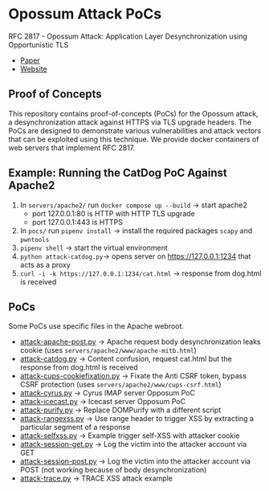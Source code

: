 
# Opossum Attack PoCs
RFC 2817 - Opossum Attack: Application Layer Desynchronization using Opportunistic TLS

- [Paper](https://opossum-attack.com/opossum.pdf)
- [Website](https://opossum-attack.com/)


## Proof of Concepts
This repository contains proof-of-concepts (PoCs) for the Opossum attack, a desynchronization attack against HTTPS via TLS upgrade headers. 
The PoCs are designed to demonstrate various vulnerabilities and attack vectors that can be exploited using this technique. We provide docker
containers of web servers that implement RFC 2817. 


## Example: Running the CatDog PoC Against Apache2
1. In `servers/apache2/` run `docker compose up --build` -> start apache2
    - port 127.0.0.1:80 is HTTP with HTTP TLS upgrade
    - port 127.0.0.1:443 is HTTPS
1. In `pocs/` run `pipenv install` -> install the required packages `scapy` and `pwntools`
1. `pipenv shell` -> start the virtual environment
1. `python attack-catdog.py`-> opens server on https://127.0.0.1:1234 that acts as a proxy
1. `curl -i -k https://127.0.0.1:1234/cat.html` -> response from dog.html is received

## PoCs

Some PoCs use specific files in the Apache webroot. 

- [attack-apache-post.py](./pocs/attack-apache-post.py) -> Apache request body desynchronization leaks cookie (uses `servers/apache2/www/apache-mitb.html`)
- [attack-catdog.py](./pocs/attack-catdog.py) -> Content confusion, request cat.html but the response from dog.html is received
- [attack-cups-cookiefixation.py](./pocs/attack-cups-cookiefixation.py) -> Fixate the Anti CSRF token, bypass CSRF protection (uses `servers/apache2/www/cups-csrf.html`)
- [attack-cyrus.py](./pocs/attack-cyrus.py) -> Cyrus IMAP server Opposum PoC
- [attack-icecast.py](./pocs/attack-icecast.py) -> Icecast server Opposum PoC
- [attack-purify.py](./pocs/attack-purify.py) -> Replace DOMPurify with a different script
- [attack-rangexss.py](./pocs/attack-rangexss.py) -> Use range header to trigger XSS by extracting a particular segment of a response
- [attack-selfxss.py](./pocs/attack-selfxss.py) -> Example trigger self-XSS with attacker cookie
- [attack-session-get.py](./pocs/attack-session-get.py) -> Log the victim into the attacker account via GET
- [attack-session-post.py](./pocs/attack-session-post.py) -> Log the victim into the attacker account via POST (not working because of body desynchronization)
- [attack-trace.py](./pocs/attack-trace.py) -> TRACE XSS attack example
